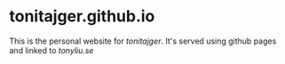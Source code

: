 # tonitajger.github.io
This is the personal website for *tonitajger*. It's served using github pages and linked to *tonyliu.se*

